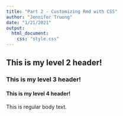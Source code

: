 ```yaml
---
title: "Part 2 - Customizing Rmd with CSS"
author: "Jennifer Truong"
date: "1/21/2021"
output: 
  html_document:
    css: "style.css"
---
```




## This is my level 2 header!

### This is my level 3 header!

#### This is my level 4 header!

This is regular body text.
